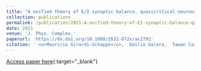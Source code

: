 ```yaml
---
title: "A unified theory of E/I synaptic balance, quasicritical neuronal avalanches and asynchronous irregular spiking"
collection: publications
permalink: /publication/2021-A-unified-theory-of-EI-synaptic-balance-quasicritical-neuronal-avalanches-and-asynchronous-irregular-spiking
date: 2021
venue: 'J. Phys. Complex.'
paperurl: 'https://dx.doi.org/10.1088/2632-072x/ac2792'
citation: ' <u>Mauricio Girardi-Schappo</u>,  Emilio Galera,  Tawan Carvalho,  Ludmila Brochini,  Nilton Kamiji,  Antonio Roque,  Osame Kinouchi, &quot;A unified theory of E/I synaptic balance, quasicritical neuronal avalanches and asynchronous irregular spiking.&quot; J. Phys. Complex., 2021.'
---
```

[Access paper here](https://dx.doi.org/10.1088/2632-072x/ac2792){:target="_blank"}
